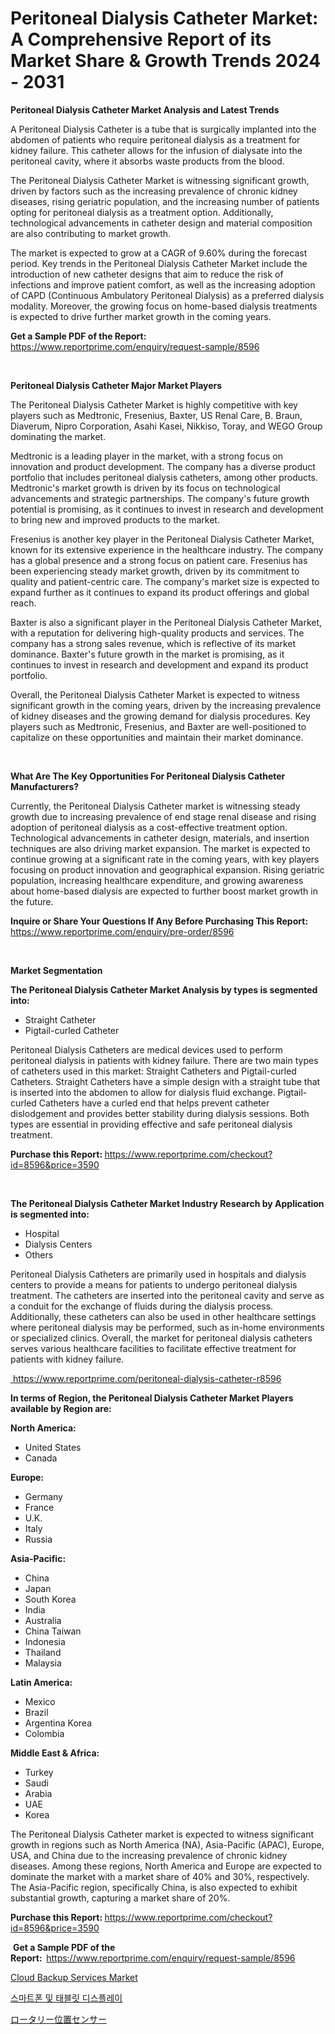 <p><h1>Peritoneal Dialysis Catheter Market: A Comprehensive Report of its Market Share & Growth Trends 2024 - 2031</h1></p><p><strong>Peritoneal Dialysis Catheter Market Analysis and Latest Trends</strong></p>
<p><p>A Peritoneal Dialysis Catheter is a tube that is surgically implanted into the abdomen of patients who require peritoneal dialysis as a treatment for kidney failure. This catheter allows for the infusion of dialysate into the peritoneal cavity, where it absorbs waste products from the blood. </p><p>The Peritoneal Dialysis Catheter Market is witnessing significant growth, driven by factors such as the increasing prevalence of chronic kidney diseases, rising geriatric population, and the increasing number of patients opting for peritoneal dialysis as a treatment option. Additionally, technological advancements in catheter design and material composition are also contributing to market growth.</p><p>The market is expected to grow at a CAGR of 9.60% during the forecast period. Key trends in the Peritoneal Dialysis Catheter Market include the introduction of new catheter designs that aim to reduce the risk of infections and improve patient comfort, as well as the increasing adoption of CAPD (Continuous Ambulatory Peritoneal Dialysis) as a preferred dialysis modality. Moreover, the growing focus on home-based dialysis treatments is expected to drive further market growth in the coming years.</p></p>
<p><strong>Get a Sample PDF of the Report:&nbsp;</strong> <a href="https://www.reportprime.com/enquiry/request-sample/8596">https://www.reportprime.com/enquiry/request-sample/8596</a></p>
<p>&nbsp;</p>
<p><strong>Peritoneal Dialysis Catheter Major Market Players</strong></p>
<p><p>The Peritoneal Dialysis Catheter Market is highly competitive with key players such as Medtronic, Fresenius, Baxter, US Renal Care, B. Braun, Diaverum, Nipro Corporation, Asahi Kasei, Nikkiso, Toray, and WEGO Group dominating the market. </p><p>Medtronic is a leading player in the market, with a strong focus on innovation and product development. The company has a diverse product portfolio that includes peritoneal dialysis catheters, among other products. Medtronic's market growth is driven by its focus on technological advancements and strategic partnerships. The company's future growth potential is promising, as it continues to invest in research and development to bring new and improved products to the market.</p><p>Fresenius is another key player in the Peritoneal Dialysis Catheter Market, known for its extensive experience in the healthcare industry. The company has a global presence and a strong focus on patient care. Fresenius has been experiencing steady market growth, driven by its commitment to quality and patient-centric care. The company's market size is expected to expand further as it continues to expand its product offerings and global reach.</p><p>Baxter is also a significant player in the Peritoneal Dialysis Catheter Market, with a reputation for delivering high-quality products and services. The company has a strong sales revenue, which is reflective of its market dominance. Baxter's future growth in the market is promising, as it continues to invest in research and development and expand its product portfolio.</p><p>Overall, the Peritoneal Dialysis Catheter Market is expected to witness significant growth in the coming years, driven by the increasing prevalence of kidney diseases and the growing demand for dialysis procedures. Key players such as Medtronic, Fresenius, and Baxter are well-positioned to capitalize on these opportunities and maintain their market dominance.</p></p>
<p>&nbsp;</p>
<p><strong>What Are The Key Opportunities For Peritoneal Dialysis Catheter Manufacturers?</strong></p>
<p><p>Currently, the Peritoneal Dialysis Catheter market is witnessing steady growth due to increasing prevalence of end stage renal disease and rising adoption of peritoneal dialysis as a cost-effective treatment option. Technological advancements in catheter design, materials, and insertion techniques are also driving market expansion. The market is expected to continue growing at a significant rate in the coming years, with key players focusing on product innovation and geographical expansion. Rising geriatric population, increasing healthcare expenditure, and growing awareness about home-based dialysis are expected to further boost market growth in the future.</p></p>
<p><strong>Inquire or Share Your Questions If Any Before Purchasing This Report:</strong> <a href="https://www.reportprime.com/enquiry/pre-order/8596">https://www.reportprime.com/enquiry/pre-order/8596</a></p>
<p>&nbsp;</p>
<p><strong>Market Segmentation</strong></p>
<p><strong>The Peritoneal Dialysis Catheter Market Analysis by types is segmented into:</strong></p>
<p><ul><li>Straight Catheter</li><li>Pigtail-curled Catheter</li></ul></p>
<p><p>Peritoneal Dialysis Catheters are medical devices used to perform peritoneal dialysis in patients with kidney failure. There are two main types of catheters used in this market: Straight Catheters and Pigtail-curled Catheters. Straight Catheters have a simple design with a straight tube that is inserted into the abdomen to allow for dialysis fluid exchange. Pigtail-curled Catheters have a curled end that helps prevent catheter dislodgement and provides better stability during dialysis sessions. Both types are essential in providing effective and safe peritoneal dialysis treatment.</p></p>
<p><strong>Purchase this Report:&nbsp;</strong><a href="https://www.reportprime.com/checkout?id=8596&price=3590">https://www.reportprime.com/checkout?id=8596&price=3590</a></p>
<p>&nbsp;</p>
<p><strong>The Peritoneal Dialysis Catheter Market Industry Research by Application is segmented into:</strong></p>
<p><ul><li>Hospital</li><li>Dialysis Centers</li><li>Others</li></ul></p>
<p><p>Peritoneal Dialysis Catheters are primarily used in hospitals and dialysis centers to provide a means for patients to undergo peritoneal dialysis treatment. The catheters are inserted into the peritoneal cavity and serve as a conduit for the exchange of fluids during the dialysis process. Additionally, these catheters can also be used in other healthcare settings where peritoneal dialysis may be performed, such as in-home environments or specialized clinics. Overall, the market for peritoneal dialysis catheters serves various healthcare facilities to facilitate effective treatment for patients with kidney failure.</p></p>
<p><a href="https://www.reportprime.com/peritoneal-dialysis-catheter-r8596">&nbsp;https://www.reportprime.com/peritoneal-dialysis-catheter-r8596</a></p>
<p><strong>In terms of Region, the Peritoneal Dialysis Catheter Market Players available by Region are:</strong></p>
<p>
    <p> <strong> North America: </strong>
        <ul>
            <li>United States</li>
            <li>Canada</li>
        </ul>
        </p> 
    <p> <strong> Europe: </strong>
        <ul>
            <li>Germany</li>
            <li>France</li>
            <li>U.K.</li>
            <li>Italy</li>
            <li>Russia</li>
        </ul>
        </p> 
    <p> <strong> Asia-Pacific: </strong>
        <ul>
            <li>China</li>
            <li>Japan</li>
            <li>South Korea</li>
            <li>India</li>
            <li>Australia</li>
            <li>China Taiwan</li>
            <li>Indonesia</li>
            <li>Thailand</li>
            <li>Malaysia</li>
        </ul>
        </p> 
    <p> <strong> Latin America: </strong>
        <ul>
            <li>Mexico</li>
            <li>Brazil</li>
            <li>Argentina Korea</li>
            <li>Colombia</li>
        </ul>
        </p> 
    <p> <strong> Middle East & Africa: </strong>
        <ul>
            <li>Turkey</li>
            <li>Saudi</li>
            <li>Arabia</li>
            <li>UAE</li>
            <li>Korea</li>
        </ul>
    </p>
    </p>
<p><p>The Peritoneal Dialysis Catheter market is expected to witness significant growth in regions such as North America (NA), Asia-Pacific (APAC), Europe, USA, and China due to the increasing prevalence of chronic kidney diseases. Among these regions, North America and Europe are expected to dominate the market with a market share of 40% and 30%, respectively. The Asia-Pacific region, specifically China, is also expected to exhibit substantial growth, capturing a market share of 20%.</p></p>
<p><strong>Purchase this Report: </strong><a href="https://www.reportprime.com/checkout?id=8596&price=3590">https://www.reportprime.com/checkout?id=8596&price=3590</a></p>
<p>&nbsp;<strong>Get a Sample PDF of the Report:&nbsp;&nbsp;</strong><a href="https://www.reportprime.com/enquiry/request-sample/8596">https://www.reportprime.com/enquiry/request-sample/8596</a></p>
<p><strong></strong></p>
<p><p><a href="https://view.publitas.com/reportprime-1/cloud-backup-services-market-forecast-global-market-trends-and-analysis-from-2024-to-2031-covered-in-166-pages/">Cloud Backup Services Market</a></p><p><a href="https://github.com/AlbertotDouglas44367/Market-Research-Report-List-2/blob/main/560207994893.md">스마트폰 및 태블릿 디스플레이</a></p><p><a href="https://github.com/reliezer65/Market-Research-Report-List-2/blob/main/485034470924.md">ロータリー位置センサー</a></p></p>